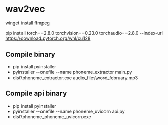 # wav2vec

winget install ffmpeg

pip install torch==2.8.0 torchvision==0.23.0 torchaudio==2.8.0 --index-url https://download.pytorch.org/whl/cu128

## Compile binary
- pip install pyinstaller
- pyinstaller --onefile --name phoneme_extractor main.py  
- dist\phoneme_extractor.exe audio_files\word_february.mp3

## Compile api binary
- pip install pyinstaller
- pyinstaller --onefile --name phoneme_uvicorn api.py  
- dist\phoneme_phoneme_uvicorn.exe